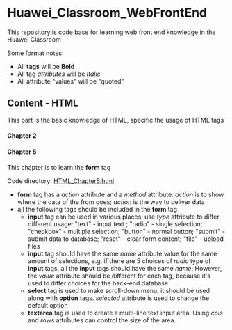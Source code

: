 # Huawei_Classroom_WebFrontEnd
This repository is code base for learning web front end knowledge in the Huawei Classroom

Some format notes:

* All **tags** will be **Bold**
* All tag *attributes* will be *Italic*
* All attribute "values" will be "quoted"

## Content - HTML
This part is the basic knowledge of HTML, specific the usage of HTML tags
#### Chapter 2


#### Chapter 5
This chapter is to learn the **form** tag

Code directory: [HTML_Chapter5.html](https://github.com/SteveZhao13/Huawei_Classroom_WebFrontEnd/blob/master/HTML_Chapter5.html)

* **form** tag has a *action* attribute and a *method* attribute. *action* is to show where the data of the from goes; *action* is the way to deliver data
* all the following tags should be included in the **form** tag
    * **input** tag can be used in various places, use *type* attribute to differ different usage: "text" - input text ; "radio" - single selection; "checkbox" - multiple selection; "button" - normal button; "submit" - submit data to database; "reset" - clear form content; "file" - upload files
    * **input** tag should have the same *name* attribute value for the same amount of selections, e.g. if there are 5 choices of *radio* type of **input** tags, all the **input** tags should have the same *name*; However, the *value* attribute should be different for each tag, because it's used to differ choices for the back-end database
    * **select** tag is used to make scroll-down menu, it should be used along with **option** tags. *selected* attribute is used to change the default option
    * **textarea** tag is used to create a multi-line text input area. Using *cols* and *rows* attributes can control the size of the area

